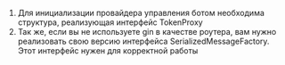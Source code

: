 1. Для инициализации провайдера управления ботом необходима структура, реализующая интерфейс TokenProxy
2. Так же, если вы не используете gin в качестве роутера, вам нужно реализовать свою версию интерфейса SerializedMessageFactory. Этот интерфейс нужен для корректной работы
